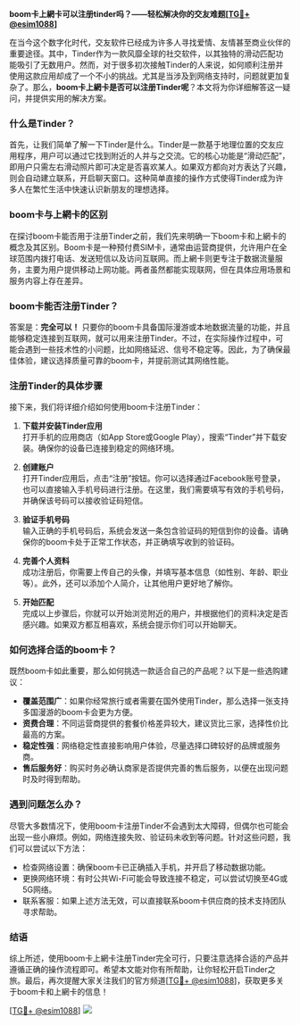 **boom卡上網卡可以注册tinder吗？——轻松解决你的交友难题[[TG💪+ @esim1088](https://t.me/s/esim1088)]**

在当今这个数字化时代，交友软件已经成为许多人寻找爱情、友情甚至商业伙伴的重要途径。其中，Tinder作为一款风靡全球的社交软件，以其独特的滑动匹配功能吸引了无数用户。然而，对于很多初次接触Tinder的人来说，如何顺利注册并使用这款应用却成了一个不小的挑战。尤其是当涉及到网络支持时，问题就更加复杂了。那么，**boom卡上網卡是否可以注册Tinder呢**？本文将为你详细解答这一疑问，并提供实用的解决方案。

### 什么是Tinder？

首先，让我们简单了解一下Tinder是什么。Tinder是一款基于地理位置的交友应用程序，用户可以通过它找到附近的人并与之交流。它的核心功能是“滑动匹配”，即用户只需左右滑动照片即可决定是否喜欢某人。如果双方都向对方表达了兴趣，则会自动建立联系，开启聊天窗口。这种简单直接的操作方式使得Tinder成为许多人在繁忙生活中快速认识新朋友的理想选择。

### boom卡与上網卡的区别

在探讨boom卡能否用于注册Tinder之前，我们先来明确一下boom卡和上網卡的概念及其区别。Boom卡是一种预付费SIM卡，通常由运营商提供，允许用户在全球范围内拨打电话、发送短信以及访问互联网。而上網卡则更专注于数据流量服务，主要为用户提供移动上网功能。两者虽然都能实现联网，但在具体应用场景和服务内容上存在差异。

### boom卡能否注册Tinder？

答案是：**完全可以！** 只要你的boom卡具备国际漫游或本地数据流量的功能，并且能够稳定连接到互联网，就可以用来注册Tinder。不过，在实际操作过程中，可能会遇到一些技术性的小问题，比如网络延迟、信号不稳定等。因此，为了确保最佳体验，建议选择质量可靠的boom卡，并提前测试其网络性能。

### 注册Tinder的具体步骤

接下来，我们将详细介绍如何使用boom卡注册Tinder：

1. **下载并安装Tinder应用**  
   打开手机的应用商店（如App Store或Google Play），搜索“Tinder”并下载安装。确保你的设备已连接到稳定的网络环境。

2. **创建账户**  
   打开Tinder应用后，点击“注册”按钮。你可以选择通过Facebook账号登录，也可以直接输入手机号码进行注册。在这里，我们需要填写有效的手机号码，并确保该号码可以接收验证码短信。

3. **验证手机号码**  
   输入正确的手机号码后，系统会发送一条包含验证码的短信到你的设备。请确保你的boom卡处于正常工作状态，并正确填写收到的验证码。

4. **完善个人资料**  
   成功注册后，你需要上传自己的头像，并填写基本信息（如性别、年龄、职业等）。此外，还可以添加个人简介，让其他用户更好地了解你。

5. **开始匹配**  
   完成以上步骤后，你就可以开始浏览附近的用户，并根据他们的资料决定是否感兴趣。如果双方都互相喜欢，系统会提示你们可以开始聊天。

### 如何选择合适的boom卡？

既然boom卡如此重要，那么如何挑选一款适合自己的产品呢？以下是一些选购建议：

- **覆盖范围广**：如果你经常旅行或者需要在国外使用Tinder，那么选择一张支持多国漫游的boom卡会更为方便。
- **资费合理**：不同运营商提供的套餐价格差异较大，建议货比三家，选择性价比最高的方案。
- **稳定性强**：网络稳定性直接影响用户体验，尽量选择口碑较好的品牌或服务商。
- **售后服务好**：购买时务必确认商家是否提供完善的售后服务，以便在出现问题时及时得到帮助。

### 遇到问题怎么办？

尽管大多数情况下，使用boom卡注册Tinder不会遇到太大障碍，但偶尔也可能会出现一些小麻烦。例如，网络连接失败、验证码未收到等问题。针对这些问题，我们可以尝试以下方法：

- 检查网络设置：确保boom卡已正确插入手机，并开启了移动数据功能。
- 更换网络环境：有时公共Wi-Fi可能会导致连接不稳定，可以尝试切换至4G或5G网络。
- 联系客服：如果上述方法无效，可以直接联系boom卡供应商的技术支持团队寻求帮助。

### 结语

综上所述，使用boom卡上網卡注册Tinder完全可行，只要注意选择合适的产品并遵循正确的操作流程即可。希望本文能对你有所帮助，让你轻松开启Tinder之旅。最后，再次提醒大家关注我们的官方频道[[TG💪+ @esim1088](https://t.me/s/esim1088)]，获取更多关于boom卡和上網卡的信息！

[[TG💪+ @esim1088](https://t.me/s/esim1088)] ![](https://i.postimg.cc/4NQfJmqS/Snipaste-2025-05-13-00-14-12.png)